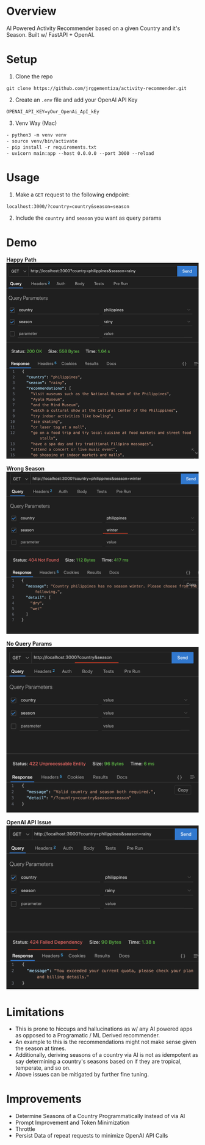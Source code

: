 # Overview
AI Powered Activity Recommender based on a given Country and it's Season. Built w/ FastAPI + OpenAI.

# Setup
1. Clone the repo
```
git clone https://github.com/jrggementiza/activity-recommender.git
```
2. Create an `.env` file and add your OpenAI API Key
```
OPENAI_API_KEY=yOur_OpenAi_ApI_kEy
```

3. Venv Way (Mac)
```
- python3 -m venv venv
- source venv/bin/activate
- pip install -r requirements.txt
- uvicorn main:app --host 0.0.0.0 --port 3000 --reload
```

# Usage
1. Make a `GET` request to the following endpoint:
```
localhost:3000/?country=country&season=season
```
2. Include the `country` and `season` you want as query params


# Demo
**Happy Path**
![Somewhat Happy Path](./demo/happy_path.png)

**Wrong Season**
![Wrong Season](./demo/wrong_season.png)

**No Query Params**
![Query Params Required](./demo/query_params_required.png)

**OpenAI API Issue**
![OpenAI API Issue](./demo/openai_api_issue.png)

# Limitations
- This is prone to hiccups and hallucinations as w/ any AI powered apps as opposed to a Programatic / ML Derived recommender.
- An example to this is the recommendations might not make sense given the season at times.
- Additionally, deriving seasons of a country via AI is not as idempotent as say determining a country's seasons based on if they are tropical, temperate, and so on.
- Above issues can be mitigated by further fine tuning.


# Improvements
- Determine Seasons of a Country Programmatically instead of via AI
- Prompt Improvement and Token Minimization
- Throttle
- Persist Data of repeat requests to minimize OpenAI API Calls